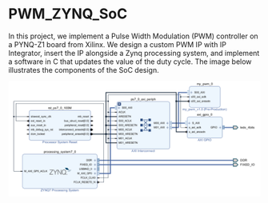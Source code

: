 # PWM_ZYNQ_SoC
In this project, we implement a Pulse Width Modulation (PWM) controller on a PYNQ-Z1 board from Xilinx. We design a custom PWM IP with IP Integrator, insert the IP alongside a Zynq processing system, and implement a software in C that updates the value of the duty cycle. The image below illustrates the components of the SoC design.

![SoC_design](https://github.com/mandebi/PWM_ZYNQ_SoC/blob/main/SoC.PNG)
